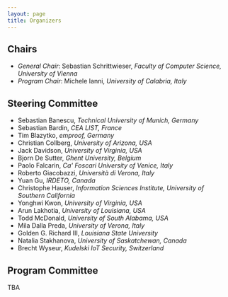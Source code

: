 ```yaml
---
layout: page
title: Organizers
---
```


## Chairs

- *General Chair*: Sebastian Schrittwieser, _Faculty of Computer Science, University of Vienna_
- *Program Chair*: Michele Ianni, _University of Calabria, Italy_

## Steering Committee

- Sebastian Banescu, _Technical University of Munich, Germany_
- Sebastian Bardin, _CEA LIST, France_
- Tim Blazytko, _emproof, Germany_
- Christian Collberg, _University of Arizona, USA_
- Jack Davidson, _University of Virginia, USA_
- Bjorn De Sutter, _Ghent University, Belgium_
- Paolo Falcarin, _Ca' Foscari University of Venice, Italy_
- Roberto Giacobazzi, _Università di Verona, Italy_
- Yuan Gu, _IRDETO, Canada_
- Christophe Hauser, _Information Sciences Institute, University of Southern California_
- Yonghwi Kwon, _University of Virginia, USA_
- Arun Lakhotia, _University of Louisiana, USA_
- Todd McDonald, _University of South Alabama, USA_
- Mila Dalla Preda, _University of Verona, Italy_
- Golden G. Richard III, _Louisiana State University_
- Natalia Stakhanova, _University of Saskatchewan, Canada_
- Brecht Wyseur, _Kudelski IoT Security, Switzerland_


## Program Committee
TBA
